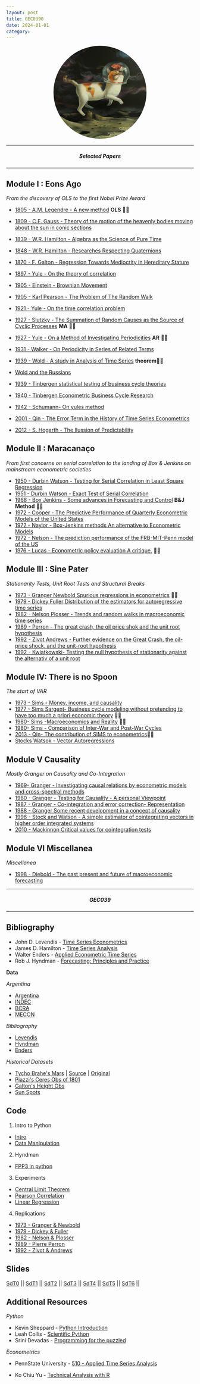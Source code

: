 ```yaml
---
layout: post
title: GEC0390
date: 2024-01-01
category:
---
```



<!-- # <center> Time Series </center> -->







<!-- Greetings, time series enthusiasts!
I'm thrilled to welcome you to this exciting voyage through the realm of time series analysis. As your guide, I extend a warm invitation to embark on this enlightening journey with me. This platform is your personal portal to a wealth of knowledge, constantly refreshed to enhance your learning experience. Here, you'll discover a curated collection of resources tailored to complement our studies, including thought-provoking papers, diverse datasets, and invaluable code snippets. My goal is to equip you with the tools and insights needed to excel in the fascinating world of time series analysis. So let's dive in together, explore the possibilities, and embark on this enriching adventure! -->


<!-- ![alt text](/public/img/JIVB_3.png) -->
<div style="text-align:center;">
    <img src="/public/code/Jaki_Charrua_gatodelespacio.jpg" alt="alt text" width="250" height="250" style="border-radius: 50%;">
</div>


---
##### <center> Selected Papers </center>
---

<!-- - [1931 - Gilbert Walker - On periodicity of series of related terms](/public/papers/T2_-_1931_-_Gilbert_Walker_-_On_periodicity_of_series_of_related_terms.pdf) -->



Module I : Eons Ago
---

*From the discovery of OLS to the first Nobel Prize Award*

- [1805 - A.M. Legendre - A new method](/public/papers/1.1_1805_Legendre_A_new_method.pdf)  **OLS** 🐱‍🚀
- [1809 - C.F. Gauss - Theory of the motion of the heavenly bodies moving about the sun in conic sections](/public/papers/1.2_1809_Gauss_Theory_of_the_motion_of_the_heavenly_bodies_moving_about_the_sun_in_conic_sections.pdf)
- [1839 - W.R. Hamilton - Algebra as the Science of Pure Time](https://www.maths.tcd.ie/pub/HistMath/People/Hamilton/PureTime/PureTime.pdf)
- [1848 - W.R. Hamilton - Researches Respecting Quaternions](https://www.maths.tcd.ie/pub/HistMath/People/Hamilton/ResQuat/ResQuat.pdf)
- [1870 - F. Galton - Regression Towards Mediocrity in Hereditary Stature](/public/papers/2_-_1870_-_Galton_-_Regression_Towards_Mediocrity_in_Hereditary_Stature.pdf)
- [1897 - Yule - On the theory of correlation](/public/papers/T1_-1897_-_Yule_-_On_the_theory_of_correlation.pdf)
- [1905 - Einstein - Brownian Movement](/public/papers/T3.5_-_1905_-_Einstein_-_Brownian_Movement.pdf)
- [1905 - Karl Pearson - The Problem of The Random Walk](/public/papers/T3.5_-_1905_-_Karl_Pearson_-_The_Problem_of_The_Random_Walk.pdf)
- [1921 - Yule - On the time correlation problem](/public/papers/T2_-1921-_Yule_-_On_the_time_correlation_problem.pdf)
- [1927 - Slutzky - The Summation of Random Causes as the Source of Cyclic Processes](/public/papers/T2_-_1927_-_Slutzky_-_The_Summation_of_Random_Causes_as_the_Source_of_Cyclic_Processes.pdf)  **MA** 🐱‍🚀
- [1927 - Yule - On a Method of Investigating Periodicities](/public/papers/T2_-_1927_-_Yule_-_On_a_Method_of_Investigating_Periodicities.pdf) **AR** 🐱‍🚀
- [1931 - Walker - On Periodicity in Series of Related Terms](/public/papers/T2_-_1931_-_Walker.pdf)
- [1939 - Wold - A study in Analysis of Time Series](/public/papers/T2_-_1939_-_Wold_-_A_study_in_Analysis_of_Time_Series.pdf) **theorem**🐱‍🚀
- [Wold and the Russians](/public/papers/T2-_a_falta_de_Wold-_mills2011_-_Wold_and_the_Russians.pdf)  
- [1939 - Tinbergen statistical testing of business cycle theories](/public/papers/1.3_1939_Tinbergen_statistical_testing_of_business_cycle_theories.pdf)
- [1940 - Tinbergen Econometric Business Cycle Research](/public/papers/1.4_1940_Tinbergen_Econometric_Business_Cycle_Research.pdf)
- [1942 - Schumann- On yules method ](/public/papers/T2_-_1942_-_Schumann-_On_yules_method_.pdf)

- [2001 - Qin - The Error Term in the History of Time Series Econometrics](/public/papers/T6_-_VAR_-_2001_-_Qin_-_The_Error_Term_in_the_History_of_Time_Series_Econometrics.pdf)
- [2012 - S. Hogarth - The Ilussion of Predictability](/public/papers/ilussion.pdf)




Module II : **Maracanaço**
---

*From first concerns on serial correlation to the landing of Box & Jenkins on mainstream econometric societies*


- [1950 - Durbin Watson  - Testing for Serial Correlation in Least Square Regression](/public/papers/T1_-_1950_-_Durbin_Watson__-_Testing_for_Serial_Correlation_in_Least_Square_Regression.pdf)
- [1951 - Durbin Watson - Exact Test of Serial Correlation](/public/papers/T1_-_1951_-_Durbin_Watson_-_Exact_Test_of_Serial_Correlation.pdf)
- [1968 - Box Jenkins - Some advances in Forecasting and Control](/public/papers/T3_-_1968_-_Box_Y_Jenkins_-_Some_advances_in_Forecasting_and_Control.pdf) **B&J Method** 🐱‍🚀
- [1972 - Cooper - The Predictive Performance of Quarterly Econometric Models of the United States](/public/papers/T3_-1972_-cooper_-_The_Predictive_Performance_of_Quarterly_Econometric_Models_of_the_United_States.pdf)
- [1972 - Naylor - Box-Jenkins methods  An alternative to Econometric Models](/public/papers/T3_-_1972_-_Naylor_-_Box-Jenkins_methods__An_alternative_to_Econometric_Models.pdf)
- [1972 - Nelson - The prediction performance of the FRB-MIT-Penn model of the US](/public/papers/T3_-_1972_-_Nelson_-_The_prediction_performance_of_the_FRB-MIT-Penn_model_of_the_US.pdf)
- [1976 - Lucas - Econometric policy evaluation A critique.](/public/papers/T2.5_-1976_-_Lucas_-_Econometric_policy_evaluation_A_critique..pdf) 🐱‍🚀


Module III : **Sine Pater**
---

*Stationarity Tests, Unit Root Tests and Structural Breaks*


- [1973 - Granger Newbold  Spurious regressions in econometrics](/public/papers/T4_-_1973_Granger_Newbold__Spurious_regressions_in_econometrics.pdf) 🐱‍🚀
- [1979 - Dickey Fuller Distribution of the estimators for autoregressive time series](/public/papers/T4_-_1979_-_Dickey_Fuller_Distribution_of_the_estimators_for_autoregressive_time_series.pdf)
- [1982 - Nelson Plosser - Trends and random walks in macroeconomic time series](/public/papers/T4_-1982_-_nelson_y_plosser_-_Trends_and_random_walks_in_macroeconomic_time_series.pdf)
- [1989 - Perron - The great crash, the oil price shok and the unit root hypothesis](/public/papers/T4_-1989_-_perron_-_the_great_crash,_the_oil_price_shok_and_the_unit_root_hypothesis.pdf)
- [1992 - Zivot Andrews - Further evidence on the Great Crash, the oil-price shock, and the unit-root hypothesis](/public/papers/T4_-1992_-zivot&andrews_-_Further_evidence_on_the_Great_Crash,_the_oil-price_shock,_and_the_unit-root_hypothesis.pdf)
- [1992 - Kwiatkowski- Testing the null hypothesis of stationarity against the alternativ of a unit root](/public/papers/T4_-_1992_-_Kwiatkowski-_Testing_the_null_hypothesis_of_stationarity_against_the_alternativ_of_a_unit_root.pdf)


Module IV: **There is no Spoon**
---
*The start of VAR*



- [1973 - Sims - Money, income, and causality](/public/papers/T6_-_VAR_-_1973_-_Sims_-_Money,_income,_and_causality.pdf)
- [1977 - Sims Sargent- Business cycle modeling without pretending to have too much a priori economic theory](/public/papers/T6_-_VAR_-1977_-_Sims_Sargent-_Business_cycle_modeling_without_pretending_to_have_too_much_a_priori_economic_theory.pdf) 🐱‍🚀
- [1980- Sims -Macroeconomics and Reality](/public/papers/T6_-_VAR_-_1980-_Sims_-Macroeconomics_and_Reality.pdf) 🐱‍🚀
- [1980- Sims - Comparison of Inter-War and Post-War Cycles](/public/papers/T6_-_VAR_-_1980-_Sims_-_COMPARISON_OF_INTERWAR_AND_POSTWAR_CYCLES.pdf)
- [2013 - Qin- The contribution of SIMS to econometrics](/public/papers/T6_-_VAR_-_2013_-_The_contribution_of_SIMS_to_econometrics.pdf)🐱‍🚀
- [Stocks Watsok - Vector Autoregressions](/public/papers/T6_-_VAR_-_stocks&watsok_-_Vector_Autoregressions.pdf)


Module V Causality
---
*Mostly Granger on Causality and Co-Integration*

- [1969- Granger -  Investigating causal relations by econometric models and cross-spectral methods](/public/papers/T5__-_1969-_Granger_-__Investigating_causal_relations_by_econometric_models_and_cross-spectral_methods.pdf)
- [1980 - Granger - Testing for Causality - A personal Viewpoint](/public/papers/T5__-_1980_-_Granger_-_Testing_for_Causality_-_A_personal_Viewpoint.pdf)
- [1987 - Granger -  Co-integration and error correction- Representation](/public/papers/T5__-_1987_-_Granger_-__Co-integration_and_error_correction-_Representation.pdf)
- [1988 - Granger Some recent development in a concept of causality](/public/papers/T5__-_1988_-_Granger_Some_recent_development_in_a_concept_of_causality.pdf)
- [1996 - Stock and Watson - A simple estimator of cointegrating vectors in higher order integrated systems](/public/papers/T5_-_1996_-_Stock_and_Watson_-_A_simple_estimator_of_cointegrating_vectors_in_higher_order_integrated_systems.pdf)
- [2010 - Mackinnon Critical values for cointegration tests](/public/papers/T5_-_2010_-_Mackinnon_Critical_values_for_cointegration_tests.pdf)

<!-- - [2023 - Causal Discovery for Temporal Data](/public/papers/T7_-_2023_-_Causal_Discovery_for_Temporal_Data.pdf) -->


<!-- Module VI The man they didn't listen to
---
*Mandelbrot's observations on Stock Markets*
- [1997 - On the Meaning and Use of Kurtosis](/public/papers/T7_-_1997_-_On_the_Meaning_and_Use_of_Kurtosis.pdf)

- [1963 - Mandelbrot - New Methods in Statistical Economics](/public/papers/T7_-1963_-Mandelbrot_-_New_Methods_in_Statistical_Economics.pdf)
- [1963 - Mandelbrot - Variation of Certain Speculative Prices](/public/papers/T7_-1963_-Mandelbrot_-_Variation_of_Certain_Speculative_Prices.pdf)
- [1985 - Mandelbrot - Self-affine fractals and fractal dimension](/public/papers/T7_-Mandelbrot_-1985-__Self-affine_fractals_and_fractal_dimension.pdf)
- [2010 - Mandelbrot- Fractals in Financial Markets](/public/papers/T7_-Mandelbrot_-2010_-__Fractals_in_Financial_Markets.pdf)
- [2013 - Where Do Thin Tails Come From](/public/papers/T8_-_Where_Do_Thin_Tails_Come_From.pdf)
- [2023 - On single point forecasts for fat-tailed variables](/public/papers/T7_-_2023_-_On_single_point_forecasts_for_fat-tailed_variables.pdf)

- [ - Fundamentals of Heavy Tails](/public/papers/T8_-The_Fundamentals_of_Heavy_Tails.pdf)
- [2023 - The fundamentals of heavy tails  Properties, emergence, and estimation](/public/papers/T7_-_2023_-_The_fundamentals_of_heavy_tails__Properties,_emergence,_and_estimation.pdf)
- [ - Statistical Consequences of Fat Tails](/public/papers/T7_-_Statistical_Consequences_of_Fat_Tails.pdf)
- [2009- Lecturing birds on flying - Can mathematical theories destroy the financial markets](/public/papers/T8_-_2009-_Lecturing_birds_on_flying_-_Can_mathematical_theories_destroy_the_financial_markets.pdf)
- [2015 - Black Swans and the Domains of Statistics](/public/papers/T8_-_2015_-_Black_Swans_and_the_Domains_of_Statistics.pdf) -->


<!-- Module  Risk and Uncertainty
---
*Papers on general topics*
- [2009 - The six mistakes executives make in risk management](/public/papers/T8_-_2009_-_The_six_mistakes_executives_make_in_risk_management.pdf)
- [2009 - We Don't Quite Know What We are Talking About When We Talk About Volatility](/public/papers/T8_-_2009_-_We_Don't_Quite_Know_What_We_are_Talking_About_When_We_Talk_About_Volatility.pdf)

- [2009 - Errors, robustness, and the fourth quadrant](/public/papers/T8_-_2009_-_Errors,_robustness,_and_the_fourth_quadrant.pdf)

- [2015 - Decision making and planning under low levels of predictability](/public/papers/T8_-_2015_-_Decision_making_and_planning_under_low_levels_of_predictability.pdf)

- [T7 - - - 2023 - MorganStanley - Methods to Assess Confidence Under Uncertainty](/public/papers/T7_-_2023_-_MorganStanley_-_Methods_to_Assess_Confidence_Under_Uncertainty.pdf) -->


Module VI Miscellanea
---
*Miscellanea*

<!-- **Summaries** -->

- [1998 - Diebold - The past present and future of macroeconomic forecasting](/public/papers/T0_-_1998_-_Diebold_-_The_past_present_and_future_of_macroeconomic_forecasting.pdf)


<!-- silenciamos desde aca
- [2015 - Time series forecasting for nonlinear and non-stationary processes: a review and comparative study](/public/papers/T0_-_Timeseriesforecastingfornonlinearandnonstationaryprocessesareviewandcomparativestudy.pdf)

- [2017 - hansen - Time Series Econometrics in Macroeconomics and Finance](/public/papers/T0_-_2017_-_hansen_-_Time_Series_Econometrics_in_Macroeconomics_and_Finance.pdf)

- [2021 - Time Series Analysis and Modeling to Forecast - a Survey ](/public/papers/T0_-_2021_-_Time_Series_Analysis_and_Modeling_to_Forecast_-_a_Survey_.pdf)

- [2022 Forecast combinations](/public/papers/T0_-_2022_Forecast_combinations.pdf)

- [- Time Series Analysis and Modeling to Forecast- a Survey](/public/papers/T0_-_Time_Series_Analysis_and_Modeling_to_Forecast-_a_Survey.pdf)
silenciamos hasta aca -->


<!-- **Ergodicity** -->

<!-- - [2010 - Peters - Optimal leverage from non-ergodicity](/public/papers/T8_-_2010_-_Peters_-_Optimal_leverage_from_non-ergodicity.pdf)
- [2011 - Option traders use (very) sophisticated heuristics, never the Black-Scholles model](/public/papers/T8_-_2011_-_Option_traders_use_(very)_sophisticated_heuristics,_never_the_Black-Scholles_model.pdf) -->
<!-- - [2011 - Peters - Menger 1934 revisited](/public/papers/T8_-_2011_-_Peters_-_Menger_1934_revisited.pdf)
- [2011 - Peters - The time resolution of the St. Petersburg Paradox](/public/papers/T8_-_2011_-_Peters_-_The_time_resolution_of_the_St._Petersburg_Paradox.pdf)
- [2015 - Peters - Evaluating gambles using dynamics](/public/papers/T8_-_2015_-_Peters_-_Evaluating_gambles_using_dynamics.pdf)
- [2017 -Gini estimation under infinite variance](/public/papers/T7_-_2017_-Gini_estimation_under_infinite_variance.pdf)
- [2023 - Growing inequality in systems showing Zipf’s law](/public/papers/T7_-_2023_-_Growing_inequality_in_systems_showing_Zipf’s_law.pdf)

- [2012 - Mathematical Definition, Mapping, and Detection of Fragility](/public/papers/T8_-_2012_-_Mathematical_Definition,_Mapping,_and_Detection_of_Fragility.pdf)
- [2013 - Peters - Ergodicity breaking in geometric Brownian motion](/public/papers/T8_-_2013_-_Peters_-_Ergodicity_breaking_in_geometric_Brownian_motion.pdf) -->
<!-- - [T8 - - - 2011 - The Black Swan of Cairo](/public/papers/T8_-_2011_-_The_Black_Swan_of_Cairo.pdf) -->

<!-- - [T8 - - - 2015 - Peters - An evolutionary advantage of cooperation](/public/papers/T8_-_2015_-_Peters_-_An_evolutionary_advantage_of_cooperation.pdf)
- [T8 - - - 2016 - Peters - Far from equilibrium Wealth reallocation in the United States](/public/papers/T8_-_2016_-_Peters_-_Far_from_equilibrium_Wealth_reallocation_in_the_United_States.pdf)
- [T8 - - - 2017 - Peters - Insurance makes wealth grow faster](/public/papers/T8_-_2017_-_Peters_-_Insurance_makes_wealth_grow_faster.pdf)
- [T8 - - - 2018 - Peters - The sum of log-normal variates in geometric brownian motion](/public/papers/T8_-_2018_-_Peters_-_The_sum_of_log-normal_variates_in_geometric_brownian_motion.pdf)
- [T8 - - - 2020 - Peters - Leverage efficiency](/public/papers/T8_-_2020_-_Peters_-_Leverage_efficiency.pdf)
- [T8 - - - Bitcoin, Currencies, and Fragility](/public/papers/T8_-_Bitcoin,_Currencies,_and_Fragility.pdf)
- [T8 - - - Mark Spitznagel - Safe Haven  Investing for Financial Storms-Wiley (2021)](/public/papers/T8_-_Mark_Spitznagel_-_Safe_Haven__Investing_for_Financial_Storms-Wiley_(2021).pdf) -->
<!-- **Volatility**
- [1990 - Bollerslev - Modelling the coherence in short-run nominal exchange rates: a multivariate generalized ARCH model](/public/papers/T9_-_MODELOS_GARCH_-_PAPER_INICIAL.pdf)

**Specific but without propper module**

- [1956 - J.L.Kelly. - A New Interpretation of Information Rate](/public/papers/T0_-_1956_-_J.L.Kelly._-_A_New_Interpretation_of_Information_Rate.pdf)

- [1969 - The combination of Forecasts](/public/papers/T7_-_1969_-_The_combination_of_Forecasts.pdf)

- [2004 - Relationships among some univariate distributions](/public/papers/T0_-_2004_-_Relationships_among_some_univariate_distributions.pdf)
- [2008 - Univariate Distribution Relationships](/public/papers/T0_-_2008_-_Univariate_Distribution_Relationships.pdf)

- [2022 - why do trees still outperform deep learning models for tabular data](/public/papers/T7_-_2022_-_why_do_trees_still_outperform_deep_learning_models_for_tabular_data.pdf)
- [2023 -Forecasting Large Realized Covariance Matrices](/public/papers/T7_-_2023_-Forecasting_Large_Realized_Covariance_Matrices.pdf)
- [The ontology of the Economic in Aristotle](/public/papers/T0_-_x_-The_ontology_of_the_Economic_in_Aristotle.pdf) -->


<!-- - [2019 - Fooled by Correlation Common Misinterpretations in Social Sciences](/public/papers/T8_-2019_-_Fooled_by_Correlation_Common_Misinterpretations_in_Social_Sciences.pdf)
- [2001 - Stanton - Galton Pearson and the Peas A Brief History of Linear Regression for Statistics Instructors](/public/papers/T1_-_2001_-_Stanton_-_Galton_Pearson_and_the_Peas_A_Brief_History_of_Linear_Regression_for_Statistics_Instructors.pdf)
- [2021  -Krashniak - Francis Galton’s regression towards mediocrity and the stability of types](/public/papers/T1_-_2021__-Krashniak_-_Francis_Galton’s_regression_towards_mediocrity_and_the_stability_of_types.pdf)
- [1996 - Maeshiro - Teaching Regressions with a Lagged Dependent Variable and Autocorrelated Disturbances](/public/papers/T1_-_LDV_-_1996_-_maeshiro_-_Teaching_Regressions_with_a_Lagged_Dependent_Variable_and_Autocorrelated_Disturbances.pdf)
- [2006  - Keele-kelly -The Ins and Outs of Lagged Depenent Variables](/public/papers/T1_-_LDV_-_2006__-_Keele-kelly_-The_Ins_and_Outs_of_Lagged_Depenent_Variables.pdf) -->








<!-- ---
##### <center> Reviews </center>
---

**2023**
>*"Recomiendo la materia de Series de tiempo porque pienso que se dice o la opoinion en general es que es una materia muy dificil y que por eso nadie la cursa ni se anota, pero mi experiencia este cuatrimestre fue muy buena. Me gusto econometría y por eso decidi anotarme, los conceptos que aprendí son muy utiles pas que nada para desarrollar un perfil mas analitico y tambien pienso que a la hora de hacer la tesis, agregan mucho valor."*

>*"Creo q es una materia con un contenido muy útil y muy bueno. Temas q son muy novedosos y utilizados en todos los ámbitos. Es una materia desafiante y a la vez flexible y dinámica. La modalidad es hibrida, muy cómoda para el alumno y con poca carga horaria. Es una optativa q la recomendaría 100 porciento"*

>*"La recomiendo mucho si te gusto econometria es una continuación de esa materia y también sirve mucho si tenes que manejar datos para la tesis ya que te permite dar un análisis mejor a la hora de escribirla"*

>*"Es casi una materia fundamental hoy en dia si en el dia a dia te dedicas a usar series temporales y no de corte trasversal o si queres dedicarte a la academia"*

>*"Si no les gusta econometría no se anoten. No es una materia imposible pero te tiene que gustar"*

>*"La recomiendo si les gusto la materia econometría y les interesa programar"* -->





---
##### <center> GEC039  </center>
---

Bibliography
---

- John D. Levendis - [Time Series Econometrics](https://www.amazon.com/-/es/Levendis/dp/3319982818)
- James D. Hamilton - [Time Series Analysis](https://www.amazon.com/-/es/James-D-Hamilton-ebook/dp/B08DL8TCSB?ref_=ast_author_mpb)
- Walter Enders - [Applied Econometric Time Series](https://www.amazon.com/Applied-Econometric-Wiley-Probability-Statistics-ebook/dp/B00P6SS6RA)
- Rob J. Hyndman - [Forecasting: Principles and Practice ](https://otexts.com/fpp3/)







**Data**

*Argentina*

- [Argentina](https://datos.gob.ar/)
- [INDEC](https://www.indec.gob.ar/)
- [BCRA](https://www.bcra.gob.ar/default.asp)
- [MECON](https://www.argentina.gob.ar/economia)


*Bibliography*

- [Levendis](/public/data/levendis_stata_data.rar)
- [Hyndman](/public/data/hyndman_data.rar)
- [Enders](/public/data/db_enders.rar)

*Historical Datasets*
- [Tycho Brahe's Mars](/public/data/mars.xls) | [Source](https://www.pafko.com/tycho/home.html) | [Original](http://www5.kb.dk/manus/vmanus/2011/dec/ha/object77724/da/#kbOSD-0=page:1)
- [Piazzi's Ceres Obs of 1801](Ceres-Beobachtung_von_Piazzi.png)
- [Galton's Height Obs](galton.zip)
- [Sun Spots](https://www.swpc.noaa.gov/products/solar-cycle-progression)



Code
---

1. Intro to Python
- [Intro](/public/code/1_Introduction_to_Python.ipynb)
- [Data Manipulation](/public/code/2_Data_Manipulation.ipynb)

2. Hyndman
- [FPP3 in python](/public/code/fpp3.rar)

3.  Experiments
- [Central Limit Theorem](/public/code/exp_0_central_limit_theorem.ipynb)
- [Pearson Correlation](/public/code/exp_0_pearson_correlation.ipynb)
- [Linear Regression](/public/code/exp_1_linear_regression_assumptions.ipynb)
 <!-- - [ARMA](/public/code/exp_2_ARMA_macrodemos.ipynb)' -->

  <!-- - [Jaki_Charrua_gatodelespacio.jpg](/public/code/Jaki_Charrua_gatodelespacio.jpg), -->

4. Replications
 - [1973 - Granger & Newbold](/public/code/rep_1973_granger_&_newbold.ipynb)
 - [1979 - Dickey & Fuller](/public/code/rep_1979-Dickey_Fuller_Distribution.ipynb)
 - [1982 - Nelson & Plosser](/public/code/rep_1982-nelson_&_plosser.ipynb)
 - [1989 - Pierre Perron](/public/code/rep_1989_perron.ipynb)
 - [1992 - Zivot & Andrews](/public/code/rep_1992_zivot_&_andrews.ipynb)

 Slides
 ---

 [SdT0](https://docs.google.com/presentation/d/1moOVMYArMowjpXF3f02Ru1Ff4PGHC5t4eHvKKmb3c7k/edit?usp=drive_link) || [SdT1](https://docs.google.com/presentation/d/1lK4kqlX1ITiQ1a7aB3KOsc3lokvNItYXqJvrj4ktkn8/edit?usp=drive_link) || [SdT2](https://docs.google.com/presentation/d/1793AF1BEcRceKLCAgUzQDjer9ONECumPdJ5XcVveqCs/edit?usp=drive_link) || [SdT3](https://docs.google.com/presentation/d/1793AF1BEcRceKLCAgUzQDjer9ONECumPdJ5XcVveqCs/edit?usp=drive_link) || [SdT4](https://docs.google.com/presentation/d/1XY3443gzUELNhQvbSsSIxIR424BRq7nVcpYFCP6kYsU/edit?usp=drive_link) || [SdT5](https://docs.google.com/presentation/d/1O6nuQGuac0bTLAzqOpPSpSKj4q4S8cxqpT71SOFjM9Y/edit?usp=drive_link) || [SdT6](https://docs.google.com/presentation/d/1ZZeuN91BcNR542KzCorF4uvXAbBAcHK2TyMDSuuBBHc/edit?usp=drive_link) ||


Additional Resources
---


*Python*
 - Kevin Sheppard  - [Python Introduction](https://www.kevinsheppard.com/teaching/python/course/)
 - Leah Collis - [Scientific Python ](https://web.stanford.edu/class/cme193/syllabus.html)
 - Srini Devadas - [Programming for the puzzled](https://ocw.mit.edu/courses/6-s095-programming-for-the-puzzled-january-iap-2018/pages/syllabus/)   

 *Econometrics*
 - PennState University  - [510 - Applied Time Series Analysis](https://online.stat.psu.edu/stat510/)

 - Ko Chiu Yu - [Technical Analysis with R](https://bookdown.org/kochiuyu/Technical-Analysis-with-R/)
